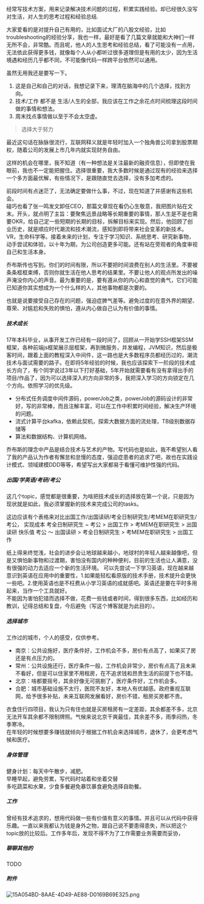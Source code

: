 经常写技术方案，用来记录解决技术问题的过程，积累实践经验。却已经很久没写对生活，对人生的思考过程和经验总结. 

大家爱看的是对提升自己有用的，比如面试大厂的八股文经验，比如troubleshooting的经验分享，我也一样，最好是看了几篇文章就能和大神们一样无所不会，非常酷。而且呢，他人的人生思考和经验总结，看了可能没有一点用，无法依此获得更多钱，就像每个人从小都听过很多道理但是有用的太少，因为生活境遇和经历几乎都不同，不可能像代码一样跨平台依然可以通用。 

虽然无用我还是要写一下。
1. 这是自己和自己的对话，我想记录下来，理清在脑海中的几个选择，找到方向。
1. 技术/工作 都不是 生活/人生的全部，我应该在工作之余花点时间梳理这段时间做的事情和想法。
1. 周末找点事情做以至于不会太空虚。  


> 选择大于努力

最近这句话在脉脉很流行，互联网释义就是年轻时加入一个独角兽公司拿到股票期权，随着公司的发展上市几年内就实现财务自由。  

这样的机会在哪里，我不知道（有一种想法是关注最新的融资信息），但即使在我眼前，我也不一定能把握住。选择很重要，我大多数时候是通过现有的经验来选择一个多方面最优解，有些情况下，是跟随直觉去选择，没有多加考虑的。

前段时间有点迷茫了，无法确定要做什么事，不过，现在知道了并感谢有这些机会。  
碰巧也看了张一鸣发文卸任CEO，那篇文章现在看仍心生敬意，我把图片贴在文末。开头，就点明了主旨：要聚焦远景战略等长期重要的事情，那人生是不是也需要OKR，给自己定一些短期的长期的目标，拆解目标来实现。然后，他回顾了创业历史，就是顺应时代潮流和技术潮流，感知到即将带来社会变革的新技术。VR，生命科学等。接着未来的计划，专注于学习知识、系统思考、研究新事物，动手尝试和体验，以十年为期，为公司创造更多可能。还有站在旁观者的角度审视自己和生活本身。  

乔布斯传也写到。你们的时间有限，所以不要把时间浪费在别人的生活里。不要被条条框框束缚，否则你就生活在他人思考的结果里。不要让他人的观点所发出的噪声淹没你内心的声音。最为重要的是，要有遵从你的内心和直觉的勇气，它们可能已知道你其实想成为一个什么样的人，其他事物都是次要的。 

也就是说要接受自己存在的问题，强迫症脾气差等。避免过度的在意外界的期望、尊荣、对尴尬和失败的惧怕，遵从内心做自己认为有价值的事情。

##### 技术成长
17年本科毕业，从事开发工作已经有一段时间了，回顾从一开始学SSH框架SSM框架，各种前端js框架展示层框架，再到微服务，并发编程，JVM知识，然后是极客时间，跟着上面的教程深入中间件，这一路也是大多数程序员都经历过的，潮流技术与面试需要的路子。在即将5年经验的时候，我也应该探索下一阶段的技术成长方向了，有个同学说过3年以下打好基础，5年开始就需要看有没有拿得出手的项目/作品了，因为可以选择深入的方向非常的多，我把深入学习的方向锁定在几个方向。依照学习的优先级。
- 分布式任务调度中间件源码，powerJob之类，powerJob的源码设计的非常好，写的非常棒，而且注解丰富，可以在工作中积累时间经验，解决生产环境的问题。
- 流式计算平台kafka，依赖此契机，探索大数据方面的流处理，TB级别数据存储等
- 算法和数据结构、计算机网络。

乔布斯的理念中产品是结合技术与艺术的产物。写代码也是如此，我不希望别人看了我的产品认为作者有懈怠和怠慢的态度，强迫症患者的追求了吧，故也在实践设计模式、领域建模DDD等等，希望写出大家都易于看懂可维护性强的代码。

##### 出国/学英语/考研/考公
这几个topic，感觉都是很重要，为啥把技术成长的选择放在第一个说，只是因为现状就是如此，我必须掌握新的技术来完成公司的tasks。

这边应该有个表格来对比出国工作/出国读研/考全日制研究生/考MEM在职研究生/考公，
实现成本 考全日制研究生 ~ 考公 > 出国工作 > 考MEM在职研究生 > 出国读研
快乐值 考公 ～ 出国读研 > 考全日制研究生 > 考MEM在职研究生 > 出国工作

纸上得来终觉浅，社会的进步会让地球越来越小，地球村的年轻人越来越像吧，但是又惧怕新事物和过渡期，害怕没有国内的种种便利，目前的生活也让人满意，没有很强的动力去适应一个新的生活环境。
可以先尝试一下学习英语，现在越来越意识到英语在应用中的重要性，1.如果能轻松看原版的技术手册，技术提升会更快一些吧。2.使用英语也是不枉费从小学习英语的成就感吧。英语还是要在平时多用起来，当作一个工具就好。  
不能因为害怕犯错而选择不做，花费一些钱或者时间，得到很多东西，比如经历和教训，记得总结和复盘，今后避免（写这个博客就是为此目的）。

##### 选择城市
工作过的城市，个人的感受，仅供参考。
- 南京：公共设施好，医疗条件好，工作机会不多，房价有点高了，如果买了房还是有点压力的。
- 常州：公共设施还行，医疗条件一般，工作机会非常少，房价有点高了且未来不看好，但是可以住家里不用租房，在不追求钱和昂贵生活的前提下也不错。
- 北京：啥都要摇号，其余好像无可挑剔了，医疗条件好，工作机会多。
- 合肥：城市基础设施不太行，医院不友好，本地人有优越感。政府重视互联网，给予很多补贴，未来互联网发展看好，房价不错，租房买房都不贵。

衣食住行四项目，我认为只有住也就是买房租房有一定差距，其余都差不多，北京无法开车其余都不限制牌照。气候来说北京干爽最佳，其余差不多，雨季闷热，冬季寒冷。   
在年轻的时候想要多赚钱就倾向于根据工作机会来选择城市，退休了，会更考虑气候和医疗。

##### 身体管理
健身计划：每天中午散步，减肥。  
早睡早起，避免劳累，写代码时站着和坐着交替  
多吃蔬菜和水果，少食多餐避免暴饮暴食避免选择自助餐。  


##### 工作
曾经有技术追求的，想用代码做一些有价值有意义的事情。并且可以从代码中获得乐趣。一直以来我都认为钱是身外之物，跟自己说不要患得患失，所以把这个topic放的比较后。工作多年后，发现不得不为了工作需要业务需要而妥协，

##### 聊聊其他的
TODO

##### 附件

![15A054BD-8AAE-4D49-AE88-D0169B69E325.png](https://p9-juejin.byteimg.com/tos-cn-i-k3u1fbpfcp/c7986e9b0f1f4565a07d946fab63ccd9~tplv-k3u1fbpfcp-watermark.image)
